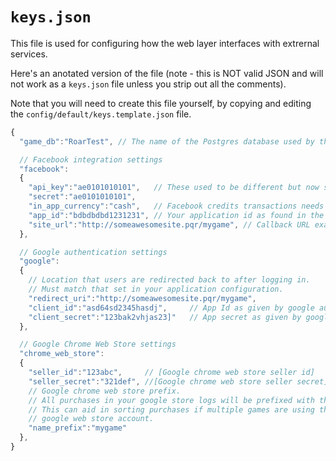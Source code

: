 # `keys.json`
This file is used for configuring how the web layer interfaces with extrernal services.

Here's an anotated version of the file (note - this is NOT valid JSON and will not work as a `keys.json` file unless you strip out all the comments).

Note that you will need to create this file yourself, by copying and editing the `config/default/keys.template.json` file.

~~~javascript
{
  "game_db":"RoarTest", // The name of the Postgres database used by the server

  // Facebook integration settings
  "facebook":
  {
    "api_key":"ae0101010101",   // These used to be different but now should be the same.
    "secret":"ae0101010101",
    "in_app_currency":"cash",   // Facebook credits transactions needs to know what your premium in game currency is
    "app_id":"bdbdbdbd1231231", // Your application id as found in the developer section on facebook
    "site_url":"http://someawesomesite.pqr/mygame", // Callback URL exactly as in developer section on facebook
  },

  // Google authentication settings
  "google":
  {
    // Location that users are redirected back to after logging in.
    // Must match that set in your application configuration.
    "redirect_uri":"http://someawesomesite.pqr/mygame",
    "client_id":"asd64sd2345hasdj",     // App Id as given by google auth.
    "client_secret":"123bak2vhjas23]"   // App secret as given by google auth
  },

  // Google Chrome Web Store settings
  "chrome_web_store":
  {
    "seller_id":"123abc",     // [Google chrome web store seller id]
    "seller_secret":"321def", //[Google chrome web store seller secret]
    // Google chrome web store prefix.
    // All purchases in your google store logs will be prefixed with this.
    // This can aid in sorting purchases if multiple games are using the same
    // google web store account.
    "name_prefix":"mygame"
  },
}
~~~
